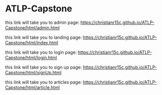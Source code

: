 # ATLP-Capstone

this link will take you to admin page: https://christianr15c.github.io/ATLP-Capstone/html/admin.html

this link will take you to landing page: https://christianr15c.github.io/ATLP-Capstone/html/index.html

this link will take you to login page: https://christianr15c.github.io/ATLP-Capstone/html/login.html

this link will take you to sign up page: https://christianr15c.github.io/ATLP-Capstone/html/signUp.html

this link will take you to articles page: https://christianr15c.github.io/ATLP-Capstone/html/article.html
